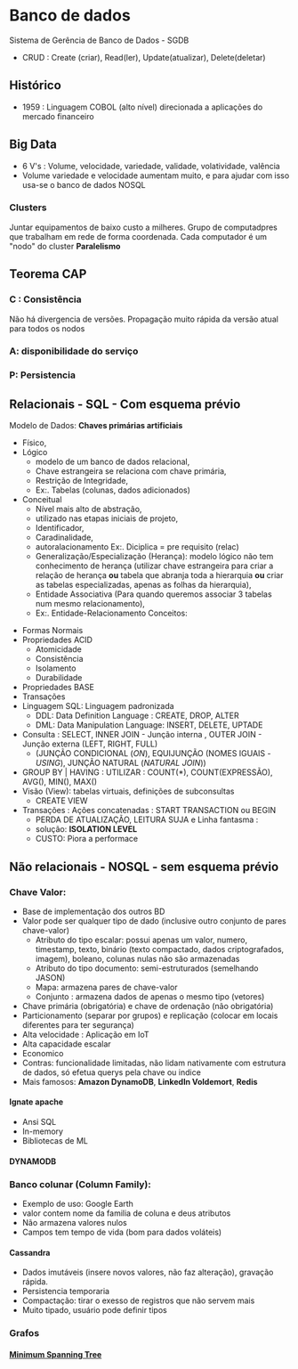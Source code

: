 # Banco de dados
Sistema de Gerência de Banco de Dados - SGDB
 - CRUD : Create (criar), Read(ler), Update(atualizar), Delete(deletar)
 
## Histórico
* 1959 : Linguagem COBOL (alto nível) direcionada a aplicações do mercado financeiro

## Big Data
* 6 V's : Volume, velocidade, variedade, validade, volatividade, valência
* Volume variedade e velocidade aumentam muito, e para ajudar com isso usa-se o banco de dados NOSQL

### Clusters
Juntar equipamentos de baixo custo a milheres.
Grupo de computadpres que trabalham em rede de forma coordenada.
Cada computador é um "nodo" do cluster
**Paralelismo**

## Teorema CAP

### C : Consistência
Não há divergencia de versões.
Propagação muito rápida da versão atual para todos os nodos

### A: disponibilidade do serviço

### P: Persistencia 

## Relacionais - SQL - Com esquema prévio
Modelo de Dados: 
**Chaves primárias artificiais**
- Físico, 
- Lógico
   - modelo de um banco de dados relacional,
   - Chave estrangeira se relaciona com chave primária,
   - Restrição de Integridade,
   - Ex:. Tabelas (colunas, dados adicionados)
- Conceitual 
   - Nível mais alto de abstração, 
   - utilizado nas etapas iniciais de projeto,
   - Identificador,
   - Caradinalidade,
   - autoralacionamento Ex:. Diciplica = pre requisito (relac)
   - Generalização/Especialização (Herança): modelo lógico não tem conhecimento de herança (utilizar chave estrangeira para criar a relação de herança **ou** tabela que abranja toda a hierarquia **ou** criar as tabelas especializadas, apenas as folhas da hierarquia),
   - Entidade Associativa (Para quando queremos associar 3 tabelas num mesmo relacionamento), 
   - Ex:. Entidade-Relacionamento
Conceitos:
* Formas Normais
* Propriedades ACID
  * Atomicidade
  * Consistência
  * Isolamento
  * Durabilidade 
* Propriedades BASE
* Transações
* Linguagem SQL: Linguagem padronizada
  * DDL: Data Definition Language : CREATE, DROP, ALTER
  * DML: Data Manipulation Language: INSERT, DELETE, UPTADE
* Consulta :  SELECT, INNER JOIN - Junção interna , OUTER JOIN - Junção externa (LEFT, RIGHT, FULL)
  * (JUNÇÃO CONDICIONAL (_ON_), EQUIJUNÇÃO (NOMES IGUAIS - _USING_), JUNÇÃO NATURAL (_NATURAL JOIN_)) 
* GROUP BY | HAVING :  UTILIZAR : COUNT(*), COUNT(EXPRESSÃO), AVG(), MIN(), MAX()
* Visão (View): tabelas virtuais, definições de subconsultas
  * CREATE VIEW 
* Transações : Ações concatenadas : START TRANSACTION ou BEGIN 
  * PERDA DE ATUALIZAÇÃO, LEITURA SUJA e Linha fantasma : 
   * solução: **ISOLATION LEVEL** 
   * CUSTO: Piora a performace

## Não relacionais - NOSQL - sem esquema prévio
### Chave Valor:
 * Base de implementação dos outros BD
 * Valor pode ser qualquer tipo de dado (inclusive outro conjunto de pares chave-valor)
   - Atributo do tipo escalar: possui apenas um valor, numero, timestamp, texto, binário (texto compactado, dados criptografados, imagem), boleano, colunas nulas não são armazenadas
   - Atributo do tipo documento: semi-estruturados (semelhando JASON)
   - Mapa: armazena pares de chave-valor
   - Conjunto : armazena dados de apenas o mesmo tipo (vetores)
 * Chave primária (obrigatória) e chave de ordenação (não obrigatória)
 * Particionamento (separar por grupos) e replicação (colocar em locais diferentes para ter segurança)
 * Alta velocidade : Aplicação em IoT
 * Alta capacidade escalar
 * Economico
 * Contras: funcionalidade limitadas, não lidam nativamente com estrutura de dados, só efetua querys pela chave ou indice
 * Mais famosos: **Amazon DynamoDB**, **LinkedIn Voldemort**, **Redis**

#### Ignate apache
* Ansi SQL
* In-memory
* Bibliotecas de ML

#### DYNAMODB

### Banco colunar (Column Family):
* Exemplo de uso: Google Earth 
* valor contem nome da familia de coluna e deus atributos
* Não armazena valores nulos
* Campos tem tempo de vida (bom para dados voláteis)

#### Cassandra
* Dados imutáveis (insere novos valores, não faz alteração), gravação rápida.
* Persistencia temporaria
* Compactação: tirar o exesso de registros que não servem mais
* Muito tipado, usuário pode definir tipos

### Grafos
#### [Minimum Spanning Tree](https://github.com/marianegri/Minimum_Spanning_Tree)
